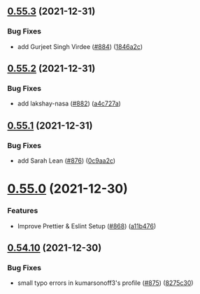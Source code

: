 ## [0.55.3](https://github.com/EddieHubCommunity/LinkFree/compare/v0.55.2...v0.55.3) (2021-12-31)


### Bug Fixes

* add Gurjeet Singh Virdee ([#884](https://github.com/EddieHubCommunity/LinkFree/issues/884)) ([1846a2c](https://github.com/EddieHubCommunity/LinkFree/commit/1846a2c621ffda62444997ca358b559d090406fe))



## [0.55.2](https://github.com/EddieHubCommunity/LinkFree/compare/v0.55.1...v0.55.2) (2021-12-31)


### Bug Fixes

* add lakshay-nasa ([#882](https://github.com/EddieHubCommunity/LinkFree/issues/882)) ([a4c727a](https://github.com/EddieHubCommunity/LinkFree/commit/a4c727a01e841de7fcd8d89034052c997f01e1ce))



## [0.55.1](https://github.com/EddieHubCommunity/LinkFree/compare/v0.55.0...v0.55.1) (2021-12-31)


### Bug Fixes

* add Sarah Lean ([#876](https://github.com/EddieHubCommunity/LinkFree/issues/876)) ([0c9aa2c](https://github.com/EddieHubCommunity/LinkFree/commit/0c9aa2ce1443b1ac7444c159dc6cbb22817b055a))



# [0.55.0](https://github.com/EddieHubCommunity/LinkFree/compare/v0.54.10...v0.55.0) (2021-12-30)


### Features

* Improve Prettier & Eslint Setup ([#868](https://github.com/EddieHubCommunity/LinkFree/issues/868)) ([a11b476](https://github.com/EddieHubCommunity/LinkFree/commit/a11b476cd556f8ce029f8bed44bf25c8dbca02fb))



## [0.54.10](https://github.com/EddieHubCommunity/LinkFree/compare/v0.54.9...v0.54.10) (2021-12-30)


### Bug Fixes

* small typo errors in kumarsonoff3's profile ([#875](https://github.com/EddieHubCommunity/LinkFree/issues/875)) ([8275c30](https://github.com/EddieHubCommunity/LinkFree/commit/8275c308ea79466450e7b1581f533e695536b48a))



